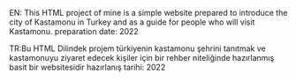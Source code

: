EN: This HTML project of mine is a simple website prepared to introduce the city of Kastamonu in Turkey and as a guide for people who will visit Kastamonu. preparation date: 2022


TR:Bu HTML Dilindek projem türkiyenin kastamonu şehrini tanıtmak ve kastamonuyu ziyaret edecek kişiler için bir rehber niteliğinde hazırlanmış basit bir websitesidir hazırlanış tarihi: 2022
